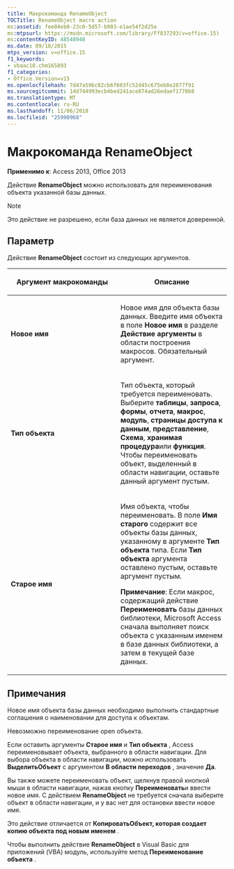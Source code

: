 ```yaml
---
title: Макрокоманда RenameObject
TOCTitle: RenameObject macro action
ms:assetid: fee04eb0-23c0-5d57-b903-e1ae54f2d25e
ms:mtpsurl: https://msdn.microsoft.com/library/Ff837293(v=office.15)
ms:contentKeyID: 48548948
ms.date: 09/18/2015
mtps_version: v=office.15
f1_keywords:
- vbaac10.chm165893
f1_categories:
- Office.Version=v15
ms.openlocfilehash: 7d47a59bc82cb6f603fc52d45c675eb8e2877f91
ms.sourcegitcommit: 1dd744993ecb4bed241ace874ad26edaef1778b8
ms.translationtype: MT
ms.contentlocale: ru-RU
ms.lasthandoff: 11/06/2018
ms.locfileid: "25998968"
---
```

# <a name="renameobject-macro-action"></a>Макрокоманда RenameObject

**Применимо к**: Access 2013, Office 2013

Действие **RenameObject** можно использовать для переименования объекта указанной базы данных.

> [!NOTE]
> Это действие не разрешено, если база данных не является доверенной.

## <a name="setting"></a>Параметр

Действие **RenameObject** состоит из следующих аргументов.

<table>
<colgroup>
<col style="width: 50%" />
<col style="width: 50%" />
</colgroup>
<thead>
<tr class="header">
<th><p>Аргумент макрокоманды</p></th>
<th><p>Описание</p></th>
</tr>
</thead>
<tbody>
<tr class="odd">
<td><p><strong>Новое имя</strong></p></td>
<td><p>Новое имя для объекта базы данных. Введите имя объекта в поле <strong>Новое имя</strong> в разделе <strong>Действие аргументы</strong> в области построения макросов. Обязательный аргумент.</p></td>
</tr>
<tr class="even">
<td><p><strong>Тип объекта</strong></p></td>
<td><p>Тип объекта, который требуется переименовать. Выберите <strong>таблицы</strong>, <strong>запроса</strong>, <strong>формы</strong>, <strong>отчета</strong>, <strong>макрос</strong>, <strong>модуль</strong>, <strong>страницы доступа к данным</strong>, <strong>представление</strong>, <strong>Схема</strong>, <strong>хранимая процедура</strong>или <strong>функция</strong>. Чтобы переименовать объект, выделенный в области навигации, оставьте данный аргумент пустым.</p></td>
</tr>
<tr class="odd">
<td><p><strong>Старое имя</strong></p></td>
<td><p>Имя объекта, чтобы переименовать. В поле <strong>Имя старого</strong> содержит все объекты базы данных, указанному в аргументе <strong>Тип объекта</strong> типа. Если <strong>Тип объекта</strong> аргумента оставлено пустым, оставьте аргумент пустым.</p><p><strong>Примечание</strong>: Если макрос, содержащий действие <STRONG>Переименовать</STRONG> базы данных библиотеки, Microsoft Access сначала выполняет поиск объекта с указанным именем в базе данных библиотеки, а затем в текущей базе данных.</p></td>
</tr>
</tbody>
</table>


## <a name="remarks"></a>Примечания

Новое имя объекта базы данных необходимо выполнить стандартные соглашения о наименовании для доступа к объектам.

Невозможно переименование open объекта.

Если оставить аргументы **Старое имя** и **Тип объекта** , Access переименовывает объекта, выбранного в области навигации. Для выбора объекта в области навигации, можно использовать **ВыделитьОбъект** с аргументом **В области переходов** , значение **Да**.

Вы также можете переименовать объект, щелкнув правой кнопкой мыши в области навигации, нажав кнопку **Переименовать**и ввести новое имя. С действием **RenameObject** не требуется сначала выберите объект в области навигации, и у вас нет для остановки ввести новое имя.

Это действие отличается от **КопироватьОбъект, которая создает копию объекта под новым именем** .

Чтобы выполнить действие **RenameObject** в Visual Basic для приложений (VBA) модуль, используйте метод **Переименование** **объекта** .

